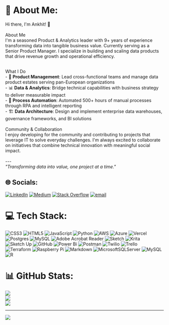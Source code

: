 # 💫 About Me:

Hi there, I'm Ankhit! 👋<br><br>About Me<br>I'm a seasoned Product & Analytics leader with 9+ years of experience transforming data into tangible business value. Currently serving as a Senior Product Manager. I specialize in building and scaling data products that drive revenue growth and operational efficiency.<br>

<br>What I Do<br>- 🚀 **Product Management**: Lead cross-functional teams and manage data product estates serving pan-European organizations<br>- 📊 **Data & Analytics**: Bridge technical capabilities with business strategy to deliver measurable impact<br>- 🔧 **Process Automation**: Automated 500+ hours of manual processes through RPA and intelligent reporting<br>- 🏗️ **Data Architecture**: Design and implement enterprise data warehouses, governance frameworks, and BI solutions<br>
<br> Community & Collaboration<br>I enjoy developing for the community and contributing to projects that leverage IT to solve everyday challenges. I'm always excited to collaborate on initiatives that combine technical innovation with meaningful social impact.<br><br>---<br>*"Transforming data into value, one project at a time."*


## 🌐 Socials:
[![LinkedIn](https://img.shields.io/badge/LinkedIn-%230077B5.svg?logo=linkedin&logoColor=white)](https://linkedin.com/in/https://www.linkedin.com/in/ankhitsharma/) [![Medium](https://img.shields.io/badge/Medium-12100E?logo=medium&logoColor=white)](https://medium.com/@https://medium.com/@ankhitsharma) [![Stack Overflow](https://img.shields.io/badge/-Stackoverflow-FE7A16?logo=stack-overflow&logoColor=white)](https://stackoverflow.com/users/https://stackoverflow.com/users/4656324/techcabana) [![email](https://img.shields.io/badge/Email-D14836?logo=gmail&logoColor=white)](mailto:ankhitsharma@gmail.com) 

# 💻 Tech Stack:
![CSS3](https://img.shields.io/badge/css3-%231572B6.svg?style=for-the-badge&logo=css3&logoColor=white) ![HTML5](https://img.shields.io/badge/html5-%23E34F26.svg?style=for-the-badge&logo=html5&logoColor=white) ![JavaScript](https://img.shields.io/badge/javascript-%23323330.svg?style=for-the-badge&logo=javascript&logoColor=%23F7DF1E) ![Python](https://img.shields.io/badge/python-3670A0?style=for-the-badge&logo=python&logoColor=ffdd54) ![AWS](https://img.shields.io/badge/AWS-%23FF9900.svg?style=for-the-badge&logo=amazon-aws&logoColor=white) ![Azure](https://img.shields.io/badge/azure-%230072C6.svg?style=for-the-badge&logo=microsoftazure&logoColor=white) ![Vercel](https://img.shields.io/badge/vercel-%23000000.svg?style=for-the-badge&logo=vercel&logoColor=white) ![Postgres](https://img.shields.io/badge/postgres-%23316192.svg?style=for-the-badge&logo=postgresql&logoColor=white) ![MySQL](https://img.shields.io/badge/mysql-4479A1.svg?style=for-the-badge&logo=mysql&logoColor=white) ![Adobe Acrobat Reader](https://img.shields.io/badge/Adobe%20Acrobat%20Reader-EC1C24.svg?style=for-the-badge&logo=Adobe%20Acrobat%20Reader&logoColor=white) ![Sketch](https://img.shields.io/badge/Sketch-FFB387?style=for-the-badge&logo=sketch&logoColor=black) ![Krita](https://img.shields.io/badge/Krita-203759?style=for-the-badge&logo=krita&logoColor=EEF37B) ![Sketch Up](https://img.shields.io/badge/SketchUp-005F9E?style=for-the-badge&logo=sketchup&logoColor=white) ![GitHub](https://img.shields.io/badge/github-%23121011.svg?style=for-the-badge&logo=github&logoColor=white) ![Power Bi](https://img.shields.io/badge/power_bi-F2C811?style=for-the-badge&logo=powerbi&logoColor=black) ![Postman](https://img.shields.io/badge/Postman-FF6C37?style=for-the-badge&logo=postman&logoColor=white) ![Twilio](https://img.shields.io/badge/Twilio-F22F46?style=for-the-badge&logo=Twilio&logoColor=white) ![Trello](https://img.shields.io/badge/Trello-%23026AA7.svg?style=for-the-badge&logo=Trello&logoColor=white) ![Terraform](https://img.shields.io/badge/terraform-%235835CC.svg?style=for-the-badge&logo=terraform&logoColor=white) ![Raspberry Pi](https://img.shields.io/badge/-Raspberry_Pi-C51A4A?style=for-the-badge&logo=Raspberry-Pi) ![Markdown](https://img.shields.io/badge/markdown-%23000000.svg?style=for-the-badge&logo=markdown&logoColor=white) ![MicrosoftSQLServer](https://img.shields.io/badge/Microsoft%20SQL%20Server-CC2927?style=for-the-badge&logo=microsoft%20sql%20server&logoColor=white) ![MySQL](https://img.shields.io/badge/mysql-4479A1.svg?style=for-the-badge&logo=mysql&logoColor=white) ![R](https://img.shields.io/badge/r-%23276DC3.svg?style=for-the-badge&logo=r&logoColor=white)
# 📊 GitHub Stats:
![](https://github-readme-stats.vercel.app/api?username=TechCabana&theme=dark&hide_border=false&include_all_commits=false&count_private=false)<br/>
![](https://nirzak-streak-stats.vercel.app/?user=TechCabana&theme=dark&hide_border=false)<br/>
![](https://github-readme-stats.vercel.app/api/top-langs/?username=TechCabana&theme=dark&hide_border=false&include_all_commits=false&count_private=false&layout=compact)

---
[![](https://visitcount.itsvg.in/api?id=TechCabana&icon=0&color=0)](https://visitcount.itsvg.in)

<!-- Proudly created with GPRM ( https://gprm.itsvg.in ) -->
